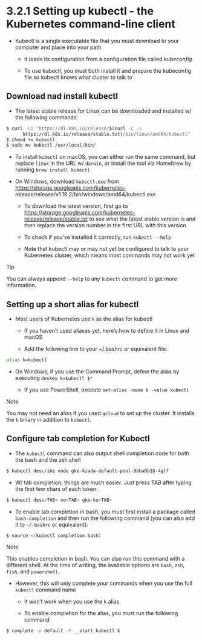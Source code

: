 # 3.2.1 Setting up kubectl - the Kubernetes command-line client

* Kubectl is a single executable file that you must download to your computer and place into your path

    * It loads its configuration from a configuration file called *kubeconfig*

    * To use kubectl, you must both install it and prepare the kubeconfig file so kubectl knows what cluster to talk to

## Download nad install kubectl

* The latest stable release for Linux can be downloaded and installed w/ the following commands:

```zsh
$ curl -LO "https://dl.k8s.io/release/$(curl -L -s
      https://dl.k8s.io/release/stable.txt)/bin/linux/amd64/kubectl"
$ chmod +x kubectl
$ sudo mv kubectl /usr/local/bin/
```

* To install `kubectl` on macOS, you can either run the same command, but replace `linux` in the URL w/ `darwin`, or install the tool via Homebrew by running `brew install kubectl`

* On Windows, download `kubectl.exe` from https://storage.googleapis.com/kubernetes- release/release/v1.18.2/bin/windows/amd64/kubectl.exe

    * To download the latest version, first go to https://storage.googleapis.com/kubernetes-release/release/stable.txt to see what the latest stable version is and then replace the version number in the first URL with this version
  
    *  To check if you’ve installed it correctly, run `kubectl --help`

    * Note that kubectl may or may not yet be configured to talk to your Kubernetes cluster, which means most commands may not work yet

> [!TIP]
> 
> You can always append `--help` to any `kubectl` command to get more information.

## Setting up a short alias for kubectl

* Most users of Kubernetes use `k` as the alias for kubectl

    * If you haven’t used aliases yet, here’s how to define it in Linux and macOS

    * Add the following line to your ~/.bashrc or equivalent file:

```zsh
alias k=kubectl
```

* On Windows, if you use the Command Prompt, define the alias by executing `doskey k=kubectl $*`

    * If you use PowerShell, execute `set-alias -name k -value kubectl`

> [!NOTE]
> 
> You may not need an alias if you used `gcloud` to set up the cluster. It installs the `k` binary in addition to `kubectl`.

## Configure tab completion for Kubectl

* The `kubectl` command can also output shell completion code for both the bash and the zsh shell

```zsh
$ kubectl describe node gke-kiada-default-pool-9bba9b18-4glf
```

* W/ tab completion, things are much easier. Just press TAB after typing the first few chars of each token:

```zsh
$ kubectl desc<TAB> no<TAB> gke-ku<TAB>
```

* To enable tab completion in bash, you must first install a package called `bash-completion` and then run the following command (you can also add it to `~/.bashrc` or equivalent):

```zsh
$ source <(kubectl completion bash)
```

> [!NOTE]
> 
> This enables completion in bash. You can also run this command with a different shell. At the time of writing, the available options are `bash`, `zsh`, `fish`, and `powershell`.

* However, this will only complete your commands when you use the full `kubectl` command name

  * It won’t work when you use the `k` alias

  * To enable completion for the alias, you must run the following command:

```zsh
$ complete -o default -F __start_kubectl k
```
